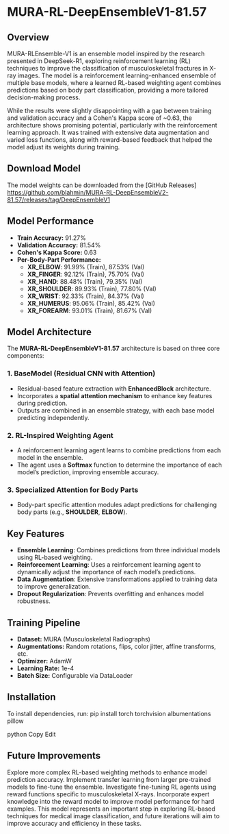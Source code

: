 # MURA-RL-DeepEnsembleV1-81.57

## Overview  
MURA-RLEnsemble-V1 is an ensemble model inspired by the research presented in DeepSeek-R1, exploring reinforcement learning (RL) techniques to improve the classification of musculoskeletal fractures in X-ray images. The model is a reinforcement learning-enhanced ensemble of multiple base models, where a learned RL-based weighting agent combines predictions based on body part classification, providing a more tailored decision-making process.

While the results were slightly disappointing with a gap between training and validation accuracy and a Cohen's Kappa score of ~0.63, the architecture shows promising potential, particularly with the reinforcement learning approach. It was trained with extensive data augmentation and varied loss functions, along with reward-based feedback that helped the model adjust its weights during training.

## Download Model
The model weights can be downloaded from the [GitHub Releases] https://github.com/blahmin/MURA-RL-DeepEnsembleV2-81.57/releases/tag/DeepEnsembleV1  

## Model Performance  
- **Train Accuracy:** 91.27%  
- **Validation Accuracy:** 81.54%  
- **Cohen's Kappa Score:** 0.63  
- **Per-Body-Part Performance:**  
  - **XR_ELBOW**: 91.99% (Train), 87.53% (Val)  
  - **XR_FINGER**: 92.12% (Train), 75.70% (Val)  
  - **XR_HAND**: 88.48% (Train), 79.35% (Val)  
  - **XR_SHOULDER**: 89.93% (Train), 77.80% (Val)  
  - **XR_WRIST**: 92.33% (Train), 84.37% (Val)  
  - **XR_HUMERUS**: 95.06% (Train), 85.42% (Val)  
  - **XR_FOREARM**: 93.01% (Train), 81.67% (Val)  

## Model Architecture  
The **MURA-RL-DeepEnsembleV1-81.57** architecture is based on three core components:  

### **1. BaseModel (Residual CNN with Attention)**
- Residual-based feature extraction with **EnhancedBlock** architecture.
- Incorporates a **spatial attention mechanism** to enhance key features during prediction.
- Outputs are combined in an ensemble strategy, with each base model predicting independently.

### **2. RL-Inspired Weighting Agent**
- A reinforcement learning agent learns to combine predictions from each model in the ensemble.
- The agent uses a **Softmax** function to determine the importance of each model’s prediction, improving ensemble accuracy.

### **3. Specialized Attention for Body Parts**
- Body-part specific attention modules adapt predictions for challenging body parts (e.g., **SHOULDER**, **ELBOW**).

## Key Features  
- **Ensemble Learning**: Combines predictions from three individual models using RL-based weighting.
- **Reinforcement Learning**: Uses a reinforcement learning agent to dynamically adjust the importance of each model’s predictions.
- **Data Augmentation**: Extensive transformations applied to training data to improve generalization.
- **Dropout Regularization**: Prevents overfitting and enhances model robustness.
  
## Training Pipeline  
- **Dataset:** MURA (Musculoskeletal Radiographs)  
- **Augmentations:** Random rotations, flips, color jitter, affine transforms, etc.  
- **Optimizer:** AdamW  
- **Learning Rate:** 1e-4  
- **Batch Size:** Configurable via DataLoader  

## Installation  
To install dependencies, run:
pip install torch torchvision albumentations pillow

python
Copy
Edit


## Future Improvements
Explore more complex RL-based weighting methods to enhance model prediction accuracy.
Implement transfer learning from larger pre-trained models to fine-tune the ensemble.
Investigate fine-tuning RL agents using reward functions specific to musculoskeletal X-rays.
Incorporate expert knowledge into the reward model to improve model performance for hard examples.
This model represents an important step in exploring RL-based techniques for medical image classification, and future iterations will aim to improve accuracy and efficiency in these tasks.

